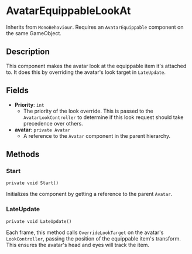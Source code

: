 # AvatarEquippableLookAt

Inherits from `MonoBehaviour`. Requires an `AvatarEquippable` component on the same GameObject.

## Description

This component makes the avatar look at the equippable item it's attached to. It does this by overriding the avatar's look target in `LateUpdate`.

## Fields

-   **Priority**: `int`
    -   The priority of the look override. This is passed to the `AvatarLookController` to determine if this look request should take precedence over others.
-   **avatar**: `private Avatar`
    -   A reference to the `Avatar` component in the parent hierarchy.

## Methods

### Start
`private void Start()`

Initializes the component by getting a reference to the parent `Avatar`.

### LateUpdate
`private void LateUpdate()`

Each frame, this method calls `OverrideLookTarget` on the avatar's `LookController`, passing the position of the equippable item's transform. This ensures the avatar's head and eyes will track the item.
